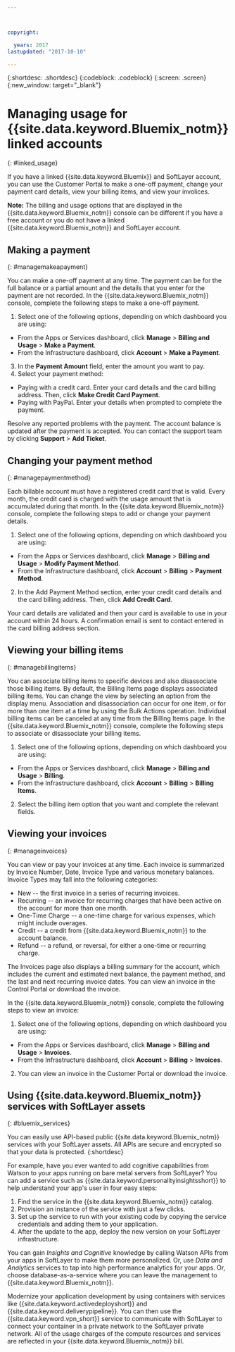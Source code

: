 ```yaml
---



copyright:

  years: 2017
lastupdated: "2017-10-10"

---
```


{:shortdesc: .shortdesc}
{:codeblock: .codeblock}
{:screen: .screen}
{:new_window: target="_blank"}

# Managing usage for {{site.data.keyword.Bluemix_notm}} linked accounts
{: #linked_usage}

If you have a linked {{site.data.keyword.Bluemix}} and SoftLayer account, you can use the Customer Portal to make a one-off payment, change your payment card details, view your billing items, and view your involices.

**Note:** The billing and usage options that are displayed in the {{site.data.keyword.Bluemix_notm}} console can be different if you have a free account or you do not have a linked {{site.data.keyword.Bluemix_notm}} and SoftLayer account.

## Making a payment
{: #managemakeapayment}

You can make a one-off payment at any time. The payment can be for the full balance or a partial amount and the details that you enter for the payment are not recorded. In the {{site.data.keyword.Bluemix_notm}} console, complete the following steps to make a one-off payment.

1. Select one of the following options, depending on which dashboard you are using:   
 * From the Apps or Services dashboard, click **Manage** > **Billing and Usage** > **Make a Payment**.  
 * From the Infrastructure dashboard, click **Account** > **Make a Payment**.
3. In the **Payment Amount** field, enter the amount you want to pay.
4. Select your payment method:
 * Paying with a credit card. Enter your card details and the card billing address. Then, click **Make Credit Card Payment**.
 * Paying with PayPal. Enter your details when prompted to complete the payment.

Resolve any reported problems with the payment. The account balance is updated after the payment is accepted. You can contact the support team by clicking **Support** > **Add Ticket**.

## Changing your payment method
{: #managepaymentmethod}

Each billable account must have a registered credit card that is valid. Every month, the credit card is charged with the usage amount that is accumulated during that month. In the {{site.data.keyword.Bluemix_notm}} console, complete the following steps to add or change  your payment details.

1. Select one of the following options, depending on which dashboard you are using:  
 * From the Apps or Services dashboard, click **Manage** > **Billing and Usage** > **Modify Payment Method**.  
 * From the Infrastructure dashboard, click **Account** > **Billing** > **Payment Method**.
2. In the Add Payment Method section, enter your credit card details and the card billing address. Then, click **Add Credit Card**.

Your card details are validated and then your card is available to use in your account within 24 hours. A confirmation email is sent to contact entered in the card billing address section.

## Viewing your billing items
{: #managebillingitems}

You can associate billing items to specific devices and also disassociate those billing items. By default, the Billing Items page displays associated billing items. You can change the view by selecting an option from the display menu. Association and disassociation can occur for one item, or for more than one item at a time by using the Bulk Actions operation. Individual billing items can be canceled at any time from the Billing Items page. In the {{site.data.keyword.Bluemix_notm}} console, complete the following steps to associate or disassociate your billing items.

1. Select one of the following options, depending on which dashboard you are using:   
 * From the Apps or Services dashboard, click **Manage** > **Billing and Usage** > **Billing**.  
 * From the Infrastructure dashboard, click **Account** > **Billing** > **Billing Items**.
2. Select the billing item option that you want and complete the relevant fields.

## Viewing your invoices
{: #manageinvoices}

You can view or pay your invoices at any time. Each invoice is summarized by Invoice Number, Date, Invoice Type and various
monetary balances. Invoice Types may fall into the following categories:

 *  New -- the first invoice in a series of recurring invoices.
 *  Recurring -- an invoice for recurring charges that have been active on the account for more than one month.
 *  One-Time Charge -- a one-time charge for various expenses, which might include overages.
 *  Credit -- a credit from {{site.data.keyword.Bluemix_notm}} to the account balance.
 *  Refund -- a refund, or reversal, for either a one-time or recurring charge.

The Invoices page also displays a billing summary for the account, which includes the current and estimated next balance,
the payment method, and the last and next recurring invoice dates. You can view an invoice in the Control Portal or download the invoice.

In the {{site.data.keyword.Bluemix_notm}} console, complete the following steps to view an invoice:

1. Select one of the following options, depending on which dashboard you are using:  
 * From the Apps or Services dashboard, click **Manage** > **Billing and Usage** > **Invoices**.  
 * From the Infrastructure dashboard, click **Account** > **Billing** > **Invoices**.
2. You can view an invoice in the Customer Portal or download the invoice.

## Using {{site.data.keyword.Bluemix_notm}} services with SoftLayer assets
{: #bluemix_services}

You can easily use API-based public {{site.data.keyword.Bluemix_notm}} services with your SoftLayer assets. All APIs are secure and encrypted so that your data is protected.
{:shortdesc}

For example, have you ever wanted to add cognitive capabilities from Watson to your apps running on bare metal servers from SoftLayer? You can add a service such as {{site.data.keyword.personalityinsightsshort}} to help understand your app's user in four easy steps:

1. Find the service in the {{site.data.keyword.Bluemix_notm}} catalog.
2. Provision an instance of the service with just a few clicks.
3. Set up the service to run with your existing code by copying the service credentials and adding them to your application.
4. After the update to the app, deploy the new version on your SoftLayer infrastructure.

You can gain *Insights and Cognitive* knowledge by calling Watson APIs from your apps in SoftLayer to make them more personalized. Or, use *Data and Analytics* services to tap into high performance analytics for your apps. Or, choose database-as-a-service where you can leave the management to {{site.data.keyword.Bluemix_notm}}.

Modernize your application development by using containers with services like {{site.data.keyword.activedeployshort}} and {{site.data.keyword.deliverypipeline}}. You can then use the {{site.data.keyword.vpn_short}} service to communicate with SoftLayer to connect your container in a private network to the SoftLayer private network. All of the usage charges of the compute resources and services are reflected in your {{site.data.keyword.Bluemix_notm}} bill.
